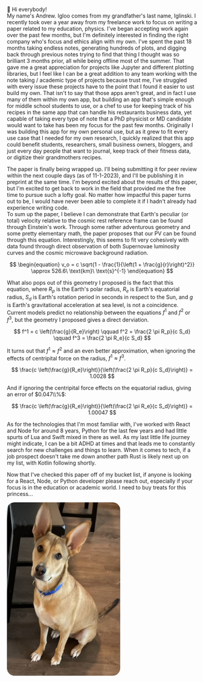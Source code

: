 👋 Hi everybody!  
My name's Andrew. Igloo comes from my grandfather's last name, Iglinski. I recently took over a year away from my freelance work to focus on writing a paper related to my education, physics. I've began accepting work again over the past few months, but I'm definitely interested in finding the right company who's focus and ethics align with my own. I've spent the past 18 months taking endless notes, generating hundreds of plots, and digging back through previous notes trying to find that thing I thought was so brilliant 3 months prior, all while being offline most of the summer. That gave me a great appreciation for projects like Jupyter and different plotting libraries, but I feel like I can be a great addition to any team working with the note taking / academic type of projects because trust me, I've struggled with every issue these projects have to the point that I found it easier to ust build my own. That isn't to say that those apps aren't great, and in fact I use many of them within my own app, but building an app that's simple enough for middle school students to use, or a chef to use for keeping track of his recipes in the same app that can handle his restaurants business data, yet capable of taking every type of note that a PhD physicist or MD candidate would want to take has been my focus for the past few months. Originally I was building this app for my own personal use, but as it grew to fit every use case that I needed for my own research, I quickly realized that this app could benefit students, researchers, small business owners, bloggers, and just every day people that want to journal, keep track of their fitness data, or digitize their grandmothers recipes.

The paper is finally being wrapped up. I'll being submitting it for peer review within the next couple days (as of 11-1-2023), and I'll be publishing it in preprint at the same time. I'm beyond excited about the results of this paper, but I'm excited to get back to work in the field that provided me the free time to pursue such a lofty goal. No matter how impactful this paper turns out to be, I would have never been able to complete it if I hadn't already had experience writing code.  
To sum up the paper, I believe I can demonstrate that Earth's peculiar (or total) velocity relative to the cosmic rest reference frame can be found through Einstein's work. Through some rather adventurous geometry and some pretty elementary math, the paper proposes that our PV can be found through this equation. Interestingly, this seems to fit very cohesively with data found through direct observation of both Supernovae luminosity curves and the cosmic microwave background radiation.

$$
\begin{equation}
v_o = c \sqrt{1 - \frac{1}{\left(1 + \frac{g}{r}\right)^2}} \approx 526.6\ \text{km}\ \text{s}^{-1}
\end{equation}
$$

What also pops out of this geometry I proposed is the fact that this equation, where $R_p$ is the Earth's polar radius, $R_e$ is Earth's equatorial radius, $S_d$ is Earth's rotation period in seconds in respect to the Sun, and $g$ is Earth's gravitational acceleration at sea level, is not a coincidence. Current models predict no relationship between the equations $f^1$ and $f^2$ or $f^3$, but the geometry I proposed gives a direct derviation.

$$
f^1 = c \left(\frac{g}{R_e}\right) \qquad f^2 = \frac{2 \pi R_p}{c S_d} \qquad f^3 = \frac{2 \pi R_e}{c S_d}
$$

It turns out that $f^1 \approx f^2$ and an even better approximation, when ignoring the effects of centripital force on the radius, $f^1 \approx f^3$.

$$
\frac{c \left(\frac{g}{R_e}\right)}{\left(\frac{2 \pi R_p}{c S_d}\right)} = 1.0028
$$

And if ignoring the centripital force effects on the equatorial radius, giving an error of $0.047\\%$:

$$
\frac{c \left(\frac{g}{R_e}\right)}{\left(\frac{2 \pi R_e}{c S_d}\right)} = 1.00047
$$

As for the technologies that I'm most familiar with, I've worked with React and Node for around 8 years, Python for the last few years and had little spurts of Lua and Swift mixed in there as well. As my last little life journey might indicate, I can be a bit ADHD at times and that leads me to constantly search for new challenges and things to learn. When it comes to tech, if a job prospect doesn't take me down another path Rust is likely next up on my list, with Kotlin following shortly.

Now that I've checked this paper off of my bucket list, if anyone is looking for a React, Node, or Python developer please reach out, especially if your focus is in the education or academic world. I need to buy treats for this princess...

<img src="./Layla.jpg" width=300 align=left style="border-radius: 20px; margin: auto 30px auto auto">

